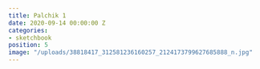```yaml
---
title: Palchik 1
date: 2020-09-14 00:00:00 Z
categories:
- sketchbook
position: 5
image: "/uploads/38818417_312581236160257_2124173799627685888_n.jpg"
---
```


